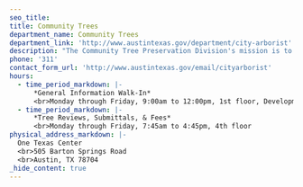 ```yaml
---
seo_title:
title: Community Trees
department_name: Community Trees
department_link: 'http://www.austintexas.gov/department/city-arborist'
description: "The Community Tree Preservation Division's mission is to protect and nurture Austin’s trees on behalf of the community through regulation, planning, and collaborative work."
phone: '311'
contact_form_url: 'http://www.austintexas.gov/email/cityarborist'
hours:
  - time_period_markdown: |-
      *General Information Walk-In*
      <br>Monday through Friday, 9:00am to 12:00pm, 1st floor, Development Assistance Center
  - time_period_markdown: |-
      *Tree Reviews, Submittals, & Fees*
      <br>Monday through Friday, 7:45am to 4:45pm, 4th floor
physical_address_markdown: |-
  One Texas Center
  <br>505 Barton Springs Road
  <br>​Austin, TX 78704
_hide_content: true
---
```

